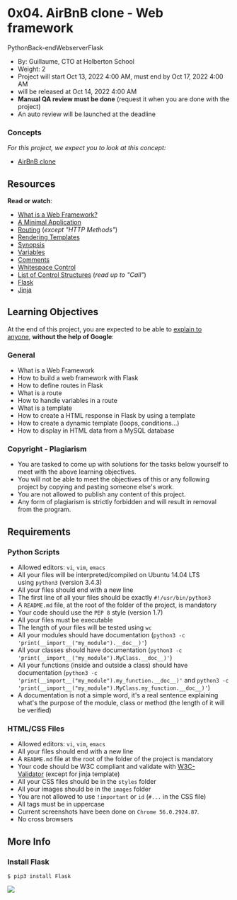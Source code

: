 0x04. AirBnB clone - Web framework
==================================

PythonBack-endWebserverFlask

-   By: Guillaume, CTO at Holberton School
-   Weight: 2
-   Project will start Oct 13, 2022 4:00 AM, must end by Oct 17, 2022 4:00 AM
-   will be released at Oct 14, 2022 4:00 AM
-   **Manual QA review must be done** (request it when you are done with the project)
-   An auto review will be launched at the deadline

### Concepts

*For this project, we expect you to look at this concept:*

-   [AirBnB clone](https://alx-intranet.hbtn.io/concepts/74)

Resources
---------

**Read or watch**:

-   [What is a Web Framework?](https://alx-intranet.hbtn.io/rltoken/64SQpOGx46Ljp0zFJchESg "What is a Web Framework?")
-   [A Minimal Application](https://alx-intranet.hbtn.io/rltoken/LM0zyaIOfusNXz12bZXKVQ "A Minimal Application")
-   [Routing](https://alx-intranet.hbtn.io/rltoken/PBYpb5Giu7U5uOb-A9PMxw "Routing") (*except "HTTP Methods"*)
-   [Rendering Templates](https://alx-intranet.hbtn.io/rltoken/g-W9H6gxHkNqaTw6giSG8Q "Rendering Templates")
-   [Synopsis](https://alx-intranet.hbtn.io/rltoken/5Y_A7XB9Qo1JeZgiSUq0yQ "Synopsis")
-   [Variables](https://alx-intranet.hbtn.io/rltoken/ITzobwYP1Lc4KqEUUcYCGw "Variables")
-   [Comments](https://alx-intranet.hbtn.io/rltoken/ykUFuQSE9KD1M7WGY-4v4w "Comments")
-   [Whitespace Control](https://alx-intranet.hbtn.io/rltoken/NMLZom50ZVOxQlgYW3rnuQ "Whitespace Control")
-   [List of Control Structures](https://alx-intranet.hbtn.io/rltoken/5AGhzIt0zSpPJh9SFysdMQ "List of Control Structures") (*read up to "Call"*)
-   [Flask](https://alx-intranet.hbtn.io/rltoken/VJs151_hsE9g7Cw-Pz5bVg "Flask")
-   [Jinja](https://alx-intranet.hbtn.io/rltoken/2y_hunzGCCvSot06EW67UQ "Jinja")

Learning Objectives
-------------------

At the end of this project, you are expected to be able to [explain to anyone](https://alx-intranet.hbtn.io/rltoken/fja4_zmJuVaRtHFviyVv9Q "explain to anyone"), **without the help of Google**:

### General

-   What is a Web Framework
-   How to build a web framework with Flask
-   How to define routes in Flask
-   What is a route
-   How to handle variables in a route
-   What is a template
-   How to create a HTML response in Flask by using a template
-   How to create a dynamic template (loops, conditions...)
-   How to display in HTML data from a MySQL database

### Copyright - Plagiarism

-   You are tasked to come up with solutions for the tasks below yourself to meet with the above learning objectives.
-   You will not be able to meet the objectives of this or any following project by copying and pasting someone else's work.
-   You are not allowed to publish any content of this project.
-   Any form of plagiarism is strictly forbidden and will result in removal from the program.

Requirements
------------

### Python Scripts

-   Allowed editors: `vi`, `vim`, `emacs`
-   All your files will be interpreted/compiled on Ubuntu 14.04 LTS using `python3` (version 3.4.3)
-   All your files should end with a new line
-   The first line of all your files should be exactly `#!/usr/bin/python3`
-   A `README.md` file, at the root of the folder of the project, is mandatory
-   Your code should use the `PEP 8` style (version 1.7)
-   All your files must be executable
-   The length of your files will be tested using `wc`
-   All your modules should have documentation (`python3 -c 'print(__import__("my_module").__doc__)'`)
-   All your classes should have documentation (`python3 -c 'print(__import__("my_module").MyClass.__doc__)'`)
-   All your functions (inside and outside a class) should have documentation (`python3 -c 'print(__import__("my_module").my_function.__doc__)'` and `python3 -c 'print(__import__("my_module").MyClass.my_function.__doc__)'`)
-   A documentation is not a simple word, it's a real sentence explaining what's the purpose of the module, class or method (the length of it will be verified)

### HTML/CSS Files

-   Allowed editors: `vi`, `vim`, `emacs`
-   All your files should end with a new line
-   A `README.md` file at the root of the folder of the project is mandatory
-   Your code should be W3C compliant and validate with [W3C-Validator](https://alx-intranet.hbtn.io/rltoken/hsGaWK6aDNB7ax-gkZHfpw "W3C-Validator") (except for jinja template)
-   All your CSS files should be in the `styles` folder
-   All your images should be in the `images` folder
-   You are not allowed to use `!important` or `id` (`#...` in the CSS file)
-   All tags must be in uppercase
-   Current screenshots have been done on `Chrome 56.0.2924.87`.
-   No cross browsers

More Info
---------

### Install Flask

```
$ pip3 install Flask

```

![](https://s3.amazonaws.com/intranet-projects-files/concepts/74/hbnb_step3.png)